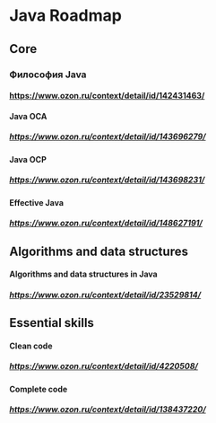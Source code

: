 # Java Roadmap

## Core
### Философия Java
#### https://www.ozon.ru/context/detail/id/142431463/
#### Java OCA
##### https://www.ozon.ru/context/detail/id/143696279/
#### Java OCP
##### https://www.ozon.ru/context/detail/id/143698231/
#### Effective Java
##### https://www.ozon.ru/context/detail/id/148627191/


## Algorithms and data structures
#### Algorithms and data structures in Java
##### https://www.ozon.ru/context/detail/id/23529814/


## Essential skills
#### Clean code
##### https://www.ozon.ru/context/detail/id/4220508/
#### Complete code
##### https://www.ozon.ru/context/detail/id/138437220/